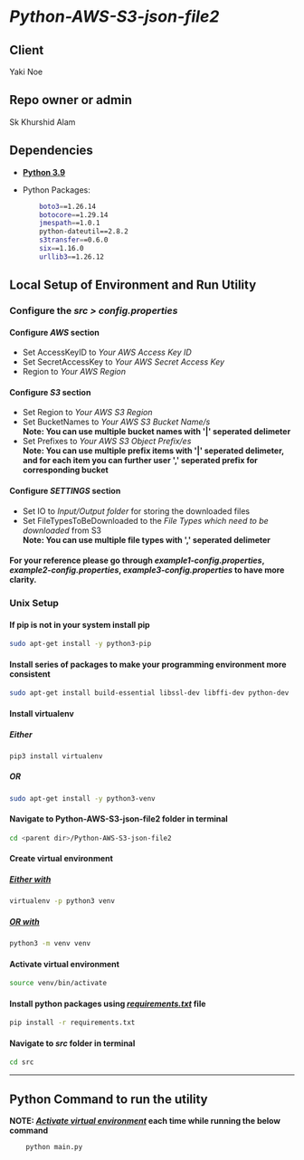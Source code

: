 # *Python-AWS-S3-json-file2*

## Client

Yaki Noe

## Repo owner or admin

Sk Khurshid Alam

## Dependencies 

* [**Python 3.9**](https://www.python.org/downloads/release/python-3911/) 
* <a id="packages"></a> Python Packages:

    ```bash
        boto3==1.26.14
        botocore==1.29.14
        jmespath==1.0.1
        python-dateutil==2.8.2
        s3transfer==0.6.0
        six==1.16.0
        urllib3==1.26.12
    ```

## Local Setup of Environment and Run Utility

### Configure the *src > config.properties*

#### Configure *AWS* section
* Set AccessKeyID to *Your AWS Access Key ID*
* Set SecretAccessKey to *Your AWS Secret Access Key*
* Region to *Your AWS Region*

#### Configure *S3* section
* Set Region to *Your AWS S3 Region*
* Set BucketNames to *Your AWS S3 Bucket Name/s* <br>
**Note: You can use multiple bucket names with '|' seperated delimeter**
* Set Prefixes to *Your AWS S3 Object Prefix/es* <br>
**Note: You can use multiple prefix items with '|' seperated delimeter, and for each item you can further user ',' seperated prefix for corresponding bucket**


#### Configure *SETTINGS* section
* Set IO to *Input/Output folder* for storing the downloaded files
* Set FileTypesToBeDownloaded to the *File Types which need to be downloaded* from S3 <br>
**Note: You can use multiple file types with ',' seperated delimeter**

#### For your reference please go through *example1-config.properties*, *example2-config.properties*, *example3-config.properties* to have more clarity.

### Unix Setup

#### If pip is not in your system install pip

```bash
sudo apt-get install -y python3-pip
```

#### Install series of packages to make your programming environment more consistent

```bash
sudo apt-get install build-essential libssl-dev libffi-dev python-dev
```

#### Install virtualenv

##### <a id="virtualenv"></a> Either

```bash
pip3 install virtualenv
```

##### <a id="venv"></a> OR

```bash
sudo apt-get install -y python3-venv
```

#### Navigate to Python-AWS-S3-json-file2 folder in terminal

```bash
cd <parent dir>/Python-AWS-S3-json-file2
```

#### Create virtual environment

##### [Either with](#virtualenv)

```bash
virtualenv -p python3 venv
```

##### [OR with](#venv)

```bash
python3 -m venv venv
```

#### <a id="activate-venv"></a>Activate virtual environment

```bash
source venv/bin/activate
```

#### <a id="requirements"></a> Install python packages using [*requirements.txt*](#packages) file

```bash
pip install -r requirements.txt
```

#### Navigate to *src* folder in terminal

```bash
cd src
```

***

## Python Command to run the utility
**NOTE: [*Activate virtual environment*](#activate-venv) each time while running the below command**

```bash
    python main.py
```